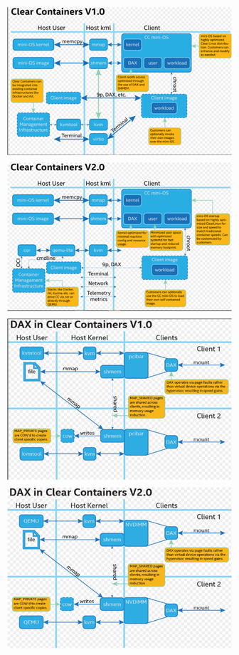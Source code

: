 

![](/assets/clearcontainer-v1.png)



![](/assets/clearcontainer1.png)

![](/assets/clearcontainerdaxv1.png)



![](/assets/clearcontainerdaxv2.png)

